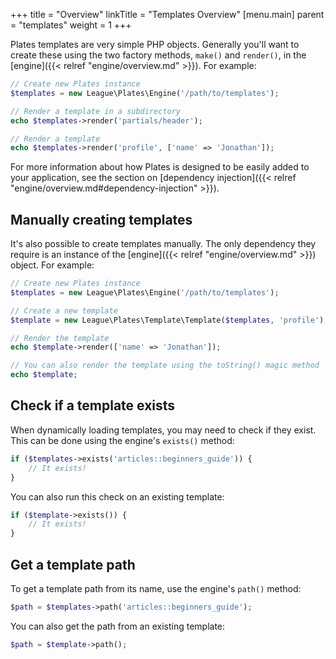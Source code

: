 +++
title = "Overview"
linkTitle = "Templates Overview"
[menu.main]
parent = "templates"
weight = 1
+++

Plates templates are very simple PHP objects. Generally you'll want to create these using the two factory methods, `make()` and `render()`, in the [engine]({{< relref "engine/overview.md" >}}). For example:

```php
// Create new Plates instance
$templates = new League\Plates\Engine('/path/to/templates');

// Render a template in a subdirectory
echo $templates->render('partials/header');

// Render a template
echo $templates->render('profile', ['name' => 'Jonathan']);
```

For more information about how Plates is designed to be easily added to your application, see the section on [dependency injection]({{< relref "engine/overview.md#dependency-injection" >}}).

## Manually creating templates

It's also possible to create templates manually. The only dependency they require is an instance of the [engine]({{< relref "engine/overview.md" >}}) object. For example:

```php
// Create new Plates instance
$templates = new League\Plates\Engine('/path/to/templates');

// Create a new template
$template = new League\Plates\Template\Template($templates, 'profile');

// Render the template
echo $template->render(['name' => 'Jonathan']);

// You can also render the template using the toString() magic method
echo $template;
```

## Check if a template exists

When dynamically loading templates, you may need to check if they exist. This can be done using the engine's `exists()` method:

```php
if ($templates->exists('articles::beginners_guide')) {
    // It exists!
}
```

You can also run this check on an existing template:

```php
if ($template->exists()) {
    // It exists!
}
```

## Get a template path

To get a template path from its name, use the engine's `path()` method:

```php
$path = $templates->path('articles::beginners_guide');
```

You can also get the path from an existing template:

```php
$path = $template->path();
```
